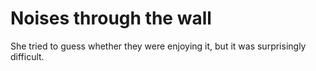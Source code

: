 Noises through the wall
=======================


She tried to guess whether they were enjoying it, but it was surprisingly difficult.